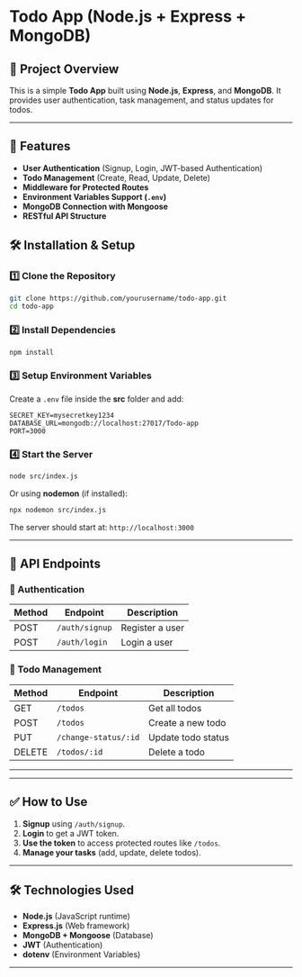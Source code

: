 # Todo App (Node.js + Express + MongoDB)

## 📌 Project Overview
This is a simple **Todo App** built using **Node.js**, **Express**, and **MongoDB**. It provides user authentication, task management, and status updates for todos.

---

## 🚀 Features
- **User Authentication** (Signup, Login, JWT-based Authentication)
- **Todo Management** (Create, Read, Update, Delete)
- **Middleware for Protected Routes**
- **Environment Variables Support (`.env`)**
- **MongoDB Connection with Mongoose**
- **RESTful API Structure**


## 🛠️ Installation & Setup

### 1️⃣ Clone the Repository
```sh
git clone https://github.com/yourusername/todo-app.git
cd todo-app
```

### 2️⃣ Install Dependencies
```sh
npm install
```

### 3️⃣ Setup Environment Variables
Create a `.env` file inside the **src** folder and add:
```
SECRET_KEY=mysecretkey1234
DATABASE_URL=mongodb://localhost:27017/Todo-app
PORT=3000
```

### 4️⃣ Start the Server
```sh
node src/index.js
```
Or using **nodemon** (if installed):
```sh
npx nodemon src/index.js
```
The server should start at: `http://localhost:3000`

---

## 📡 API Endpoints

### **🔹 Authentication**
| Method | Endpoint       | Description      |
|--------|--------------|-----------------|
| POST   | `/auth/signup` | Register a user |
| POST   | `/auth/login`  | Login a user    |

### **🔹 Todo Management**
| Method | Endpoint         | Description               |
|--------|-----------------|---------------------------|
| GET    | `/todos`         | Get all todos            |
| POST   | `/todos`        | Create a new todo        |
| PUT    | `/change-status/:id` | Update todo status     |
| DELETE | `/todos/:id`    | Delete a todo            |

---


---

## ✅ How to Use
1. **Signup** using `/auth/signup`.
2. **Login** to get a JWT token.
3. **Use the token** to access protected routes like `/todos`.
4. **Manage your tasks** (add, update, delete todos).

---

## 🛠 Technologies Used
- **Node.js** (JavaScript runtime)
- **Express.js** (Web framework)
- **MongoDB + Mongoose** (Database)
- **JWT** (Authentication)
- **dotenv** (Environment Variables)

---



